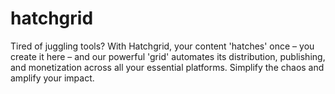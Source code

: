 # hatchgrid
Tired of juggling tools? With Hatchgrid, your content 'hatches' once – you create it here – and our powerful 'grid' automates its distribution, publishing, and monetization across all your essential platforms. Simplify the chaos and amplify your impact.
